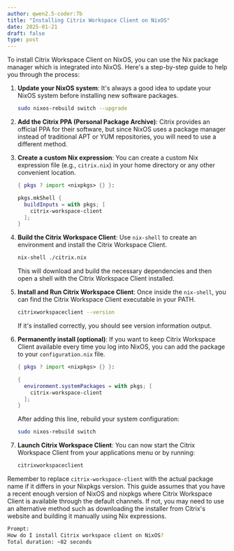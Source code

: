 ```yaml
---
author: qwen2.5-coder:7b
title: "Installing Citrix Workspace Client on NixOS"
date: 2025-01-21
draft: false
type: post
---
```

To install Citrix Workspace Client on NixOS, you can use the Nix package manager which is integrated into NixOS. Here's a step-by-step guide to help you through the process:

1. **Update your NixOS system**:
   It's always a good idea to update your NixOS system before installing new software packages.
   ```bash
   sudo nixos-rebuild switch --upgrade
   ```

2. **Add the Citrix PPA (Personal Package Archive)**:
   Citrix provides an official PPA for their software, but since NixOS uses a package manager instead of traditional APT or YUM repositories, you will need to use a different method.

3. **Create a custom Nix expression**:
   You can create a custom Nix expression file (e.g., `citrix.nix`) in your home directory or any other convenient location.
   ```nix
   { pkgs ? import <nixpkgs> {} }:

   pkgs.mkShell {
     buildInputs = with pkgs; [
       citrix-workspace-client
     ];
   }
   ```

4. **Build the Citrix Workspace Client**:
   Use `nix-shell` to create an environment and install the Citrix Workspace Client.
   ```bash
   nix-shell ./citrix.nix
   ```
   This will download and build the necessary dependencies and then open a shell with the Citrix Workspace Client installed.

5. **Install and Run Citrix Workspace Client**:
   Once inside the `nix-shell`, you can find the Citrix Workspace Client executable in your PATH.
   ```bash
   citrixworkspaceclient --version
   ```
   If it's installed correctly, you should see version information output.

6. **Permanently install (optional)**:
   If you want to keep Citrix Workspace Client available every time you log into NixOS, you can add the package to your `configuration.nix` file.
   ```nix
   { pkgs ? import <nixpkgs> {} }:

   {
     environment.systemPackages = with pkgs; [
       citrix-workspace-client
     ];
   }
   ```
   After adding this line, rebuild your system configuration:
   ```bash
   sudo nixos-rebuild switch
   ```

7. **Launch Citrix Workspace Client**:
   You can now start the Citrix Workspace Client from your applications menu or by running:
   ```bash
   citrixworkspaceclient
   ```

Remember to replace `citrix-workspace-client` with the actual package name if it differs in your Nixpkgs version. This guide assumes that you have a recent enough version of NixOS and nixpkgs where Citrix Workspace Client is available through the default channels. If not, you may need to use an alternative method such as downloading the installer from Citrix's website and building it manually using Nix expressions.

```bash
Prompt:
How do I install Citrix workspace client on NixOS?
Total duration: ~82 seconds
```
